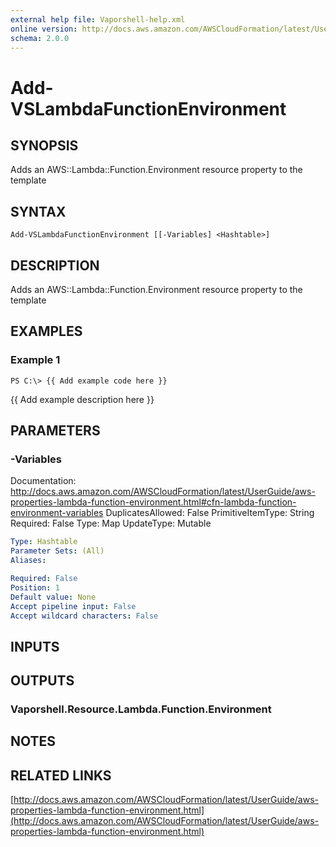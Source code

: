 ```yaml
---
external help file: Vaporshell-help.xml
online version: http://docs.aws.amazon.com/AWSCloudFormation/latest/UserGuide/aws-properties-lambda-function-environment.html
schema: 2.0.0
---
```


# Add-VSLambdaFunctionEnvironment

## SYNOPSIS
Adds an AWS::Lambda::Function.Environment resource property to the template

## SYNTAX

```
Add-VSLambdaFunctionEnvironment [[-Variables] <Hashtable>]
```

## DESCRIPTION
Adds an AWS::Lambda::Function.Environment resource property to the template

## EXAMPLES

### Example 1
```
PS C:\> {{ Add example code here }}
```

{{ Add example description here }}

## PARAMETERS

### -Variables
Documentation: http://docs.aws.amazon.com/AWSCloudFormation/latest/UserGuide/aws-properties-lambda-function-environment.html#cfn-lambda-function-environment-variables
DuplicatesAllowed: False
PrimitiveItemType: String
Required: False
Type: Map
UpdateType: Mutable

```yaml
Type: Hashtable
Parameter Sets: (All)
Aliases: 

Required: False
Position: 1
Default value: None
Accept pipeline input: False
Accept wildcard characters: False
```

## INPUTS

## OUTPUTS

### Vaporshell.Resource.Lambda.Function.Environment

## NOTES

## RELATED LINKS

[http://docs.aws.amazon.com/AWSCloudFormation/latest/UserGuide/aws-properties-lambda-function-environment.html](http://docs.aws.amazon.com/AWSCloudFormation/latest/UserGuide/aws-properties-lambda-function-environment.html)

